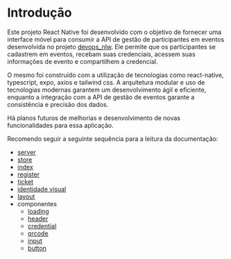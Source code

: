 # Introdução

Este projeto React Native foi desenvolvido com o objetivo de fornecer uma interface móvel para consumir a API de gestão de participantes em eventos desenvolvida no projeto [devops_nlw](https://github.com/JhonataAugust0/devops_nlw). Ele permite que os participantes se cadastrem em eventos, recebam suas credenciais, acessem suas informações de evento e compartilhem a credencial. 

O mesmo foi construído com a utilização de tecnologias como react-native, typescript, expo, axios e tailwind css. A arquitetura modular e uso de tecnologias modernas garantem um desenvolvimento ágil e eficiente, enquanto a integração com a API de gestão de eventos garante a consistência e precisão dos dados.

Há planos futuros de melhorias e desenvolvimento de novas funcionalidades para essa aplicação.

Recomendo seguir a seguinte sequência para a leitura da documentação:

- [server]()
- [store]()
- [index]()
- [register]()
- [ticket]()
- [identidade visual]()
- [layout]()
- componentes
  - [loading]()
  - [header]()
  - [credential]()
  - [qrcode]()
  - [input]()
  - [button]()